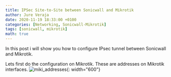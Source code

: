 ```yaml
---
title: IPSec Site-to-Site between Sonicwall and Mikrotik
author: Jure Veraja
date: 2020-11-19 18:33:00 +0100
categories: [Networking, Sonicwall-Mikrotik]
tags: [sonicwall, mikrotik]
math: true
---
```

In this post i will show you how to configure IPsec tunnel between Sonicwall and Mikrotik.

Lets first do the configuration on Mikrotik.
These are addresses on Mikrotik interfaces.
![miki_addresses](/assets/img/sample/miki_addresses.png){: width="600"}
